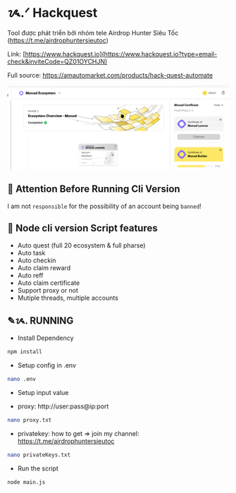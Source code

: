 # ᝰ.ᐟ Hackquest

Tool được phát triển bởi nhóm tele Airdrop Hunter Siêu Tốc (https://t.me/airdrophuntersieutoc)

Link: [https://www.hackquest.io](https://www.hackquest.io?type=email-check&inviteCode=QZ01OYCHJN)

Full source: https://amautomarket.com/products/hack-quest-automate

![image](image.png)

## 🚨 Attention Before Running Cli Version

I am not `responsible` for the possibility of an account being `banned`!

## 📎 Node cli version Script features

- Auto quest (full 20 ecosystem & full pharse)
- Auto task
- Auto checkin
- Auto claim reward
- Auto reff
- Auto claim certificate
- Support proxy or not
- Mutiple threads, multiple accounts

## ✎ᝰ. RUNNING

- Install Dependency

```bash
npm install
```

- Setup config in .env

```bash
nano .env
```

- Setup input value

* proxy: http://user:pass@ip:port

```bash
nano proxy.txt
```

- privatekey: how to get => join my channel: https://t.me/airdrophuntersieutoc

```bash
nano privateKeys.txt
```

- Run the script

```bash
node main.js
```

